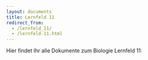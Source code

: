 ```yaml
---
layout: documents
title: Lernfeld 11
redirect_from:
  - /lernfeld_11/
  - /lernfeld-11.html
---
```

Hier findet Ihr alle Dokumente zum Biologie Lernfeld 11:

